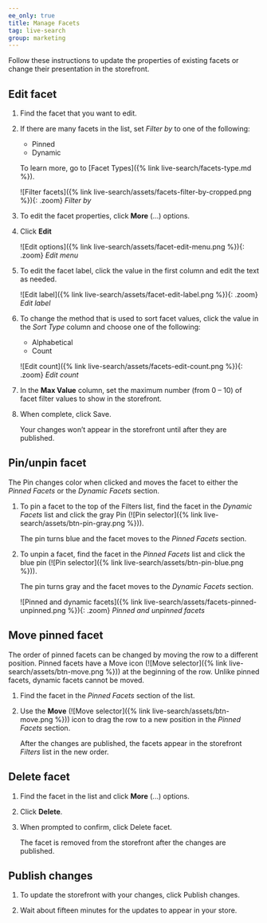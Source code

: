 ```yaml
---
ee_only: true
title: Manage Facets
tag: live-search
group: marketing
---
```


Follow these instructions to update the properties of existing facets or change their presentation in the storefront.

## Edit facet

1. Find the facet that you want to edit.

1. If there are many facets in the list, set _Filter by_ to one of the following:

     - Pinned
     - Dynamic

     To learn more, go to [Facet Types]({% link live-search/facets-type.md %}).

     ![Filter facets]({% link live-search/assets/facets-filter-by-cropped.png %}){: .zoom}
     _Filter by_

1. To edit the facet properties, click **More** (...) options.

1. Click **Edit**

     ![Edit options]({% link live-search/assets/facet-edit-menu.png %}){: .zoom}
     _Edit menu_

1. To edit the facet label, click the value in the first column and edit the text as needed.

     ![Edit label]({% link live-search/assets/facet-edit-label.png %}){: .zoom}
     _Edit label_

1. To change the method that is used to sort facet values, click the value in the _Sort Type_ column and choose one of the following:

     - Alphabetical
     - Count

     ![Edit count]({% link live-search/assets/facets-edit-count.png %}){: .zoom}
     _Edit count_

1. In the **Max Value** column, set the maximum number (from 0 – 10) of facet filter values to show in the storefront.

1. When complete, click <span class="btn">Save</span>.

     Your changes won’t appear in the storefront until after they are published.

## Pin/unpin facet

The Pin changes color when clicked and moves the facet to either the _Pinned Facets_ or the _Dynamic Facets_ section.

1. To pin a facet to the top of the Filters list, find the facet in the _Dynamic Facets_ list and click the gray Pin (![Pin selector]({% link live-search/assets/btn-pin-gray.png %})).

     The pin turns blue and the facet moves to the _Pinned Facets_ section.

1. To unpin a facet, find the facet in the _Pinned Facets_ list and click the blue pin (![Pin selector]({% link live-search/assets/btn-pin-blue.png %})).

     The pin turns gray and the facet moves to the _Dynamic Facets_ section.

     ![Pinned and dynamic facets]({% link live-search/assets/facets-pinned-unpinned.png %}){: .zoom}
     _Pinned and unpinned facets_

## Move pinned facet

The order of pinned facets can be changed by moving the row to a different position. Pinned facets have a Move icon (![Move selector]({% link live-search/assets/btn-move.png %})) at the beginning of the row. Unlike pinned facets, dynamic facets cannot be moved.

1. Find the facet in the _Pinned Facets_ section of the list.

1. Use the **Move** (![Move selector]({% link live-search/assets/btn-move.png %})) icon to drag the row to a new position in the _Pinned Facets_ section.

     After the changes are published, the facets appear in the storefront _Filters_ list in the new order.

## Delete facet

1. Find the facet in the list and click **More** (...) options.

1. Click **Delete**.

1. When prompted to confirm, click <span class="btn">Delete facet</span>.

     The facet is removed from the storefront after the changes are published.

## Publish changes

1. To update the storefront with your changes, click <span class="btn">Publish changes</span>.

1. Wait about fifteen minutes for the updates to appear in your store.
